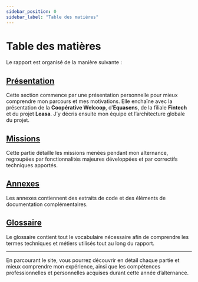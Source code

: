 ```yaml
---
sidebar_position: 0
sidebar_label: "Table des matières"
---
```

# Table des matières

Le rapport est organisé de la manière suivante :

## [**Présentation**](./category/présentation)

Cette section commence par une présentation personnelle pour mieux comprendre mon parcours et mes motivations. Elle enchaîne avec la présentation de la **Coopérative Welcoop**, d’**Equasens**, de la filiale **Fintech** et du projet **Leasa**. J’y décris ensuite mon équipe et l’architecture globale du projet.

## [**Missions**](./category/missions)

Cette partie détaille les missions menées pendant mon alternance, regroupées par fonctionnalités majeures développées et par correctifs techniques apportés.

## [**Annexes**](./category/annexes)

Les annexes contiennent des extraits de code et des éléments de documentation complémentaires.

## [**Glossaire**](./category/glossaire)

Le glossaire contient tout le vocabulaire nécessaire afin de comprendre les termes techniques et métiers utilisés tout au long du rapport.

---

En parcourant le site, vous pourrez découvrir en détail chaque partie et mieux comprendre mon expérience, ainsi que les compétences professionnelles et personnelles acquises durant cette année d’alternance.
